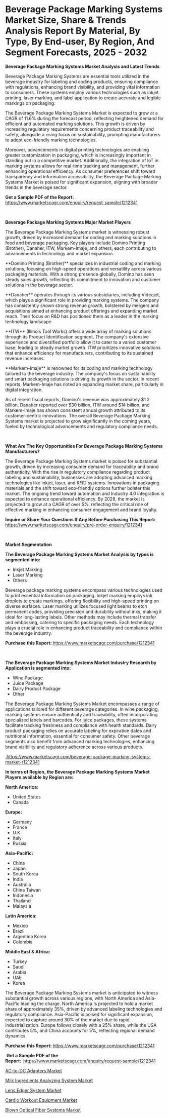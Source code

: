 <p><h1>Beverage Package Marking Systems Market Size, Share & Trends Analysis Report By Material, By Type, By End-user, By Region, And Segment Forecasts, 2025 - 2032</h1></p><p><strong>Beverage Package Marking Systems Market Analysis and Latest Trends</strong></p>
<p><p>Beverage Package Marking Systems are essential tools utilized in the beverage industry for labeling and coding products, ensuring compliance with regulations, enhancing brand visibility, and providing vital information to consumers. These systems employ various technologies such as inkjet printing, laser marking, and label application to create accurate and legible markings on packaging. </p><p>The Beverage Package Marking Systems Market is expected to grow at a CAGR of 11.6% during the forecast period, reflecting heightened demand for efficient and automated marking solutions. This growth is driven by increasing regulatory requirements concerning product traceability and safety, alongside a rising focus on sustainability, prompting manufacturers to adopt eco-friendly marking technologies.</p><p>Moreover, advancements in digital printing technologies are enabling greater customization in packaging, which is increasingly important in standing out in a competitive market. Additionally, the integration of IoT in marking systems allows for real-time tracking and management, further enhancing operational efficiency. As consumer preferences shift toward transparency and information accessibility, the Beverage Package Marking Systems Market is poised for significant expansion, aligning with broader trends in the beverage sector.</p></p>
<p><strong>Get a Sample PDF of the Report:&nbsp;</strong> <a href="https://www.marketscagr.com/enquiry/request-sample/1212341?utm_campaign=2136&utm_medium=2&utm_source=Github&utm_content=ia&utm_term=24032025&utm_id=beverage-package-marking-systems">https://www.marketscagr.com/enquiry/request-sample/1212341</a></p>
<p>&nbsp;</p>
<p><strong>Beverage Package Marking Systems Major Market Players</strong></p>
<p><p>The Beverage Package Marking Systems market is witnessing robust growth, driven by increased demand for coding and marking solutions in food and beverage packaging. Key players include Domino Printing (Brother), Danaher, ITW, Markem-Imaje, and others, each contributing to advancements in technology and market expansion.</p><p>**Domino Printing (Brother)** specializes in industrial coding and marking solutions, focusing on high-speed operations and versatility across various packaging materials. With a strong presence globally, Domino has seen steady sales growth, reflecting its commitment to innovation and customer solutions in the beverage sector.</p><p>**Danaher** operates through its various subsidiaries, including Videojet, which plays a significant role in providing marking systems. The company has consistently shown strong revenue growth, bolstered by mergers and acquisitions aimed at enhancing product offerings and expanding market reach. Their focus on R&D has positioned them as a leader in the marking technology landscape.</p><p>**ITW** (Illinois Tool Works) offers a wide array of marking solutions through its Product Identification segment. The company's extensive experience and diversified portfolio allow it to cater to a varied customer base, leading to steady market growth. ITW prioritizes innovative solutions that enhance efficiency for manufacturers, contributing to its sustained revenue increases.</p><p>**Markem-Imaje** is renowned for its coding and marking technology tailored to the beverage industry. The company's focus on sustainability and smart packaging solutions is driving its growth in the sector. In recent reports, Markem-Imaje has noted an expanding market share, particularly in digital integration.</p><p>As of recent fiscal reports, Domino's revenue was approximately $1.2 billion, Danaher reported over $30 billion, ITW around $14 billion, and Markem-Imaje has shown consistent annual growth attributed to its customer-centric innovations. The overall Beverage Package Marking Systems market is projected to grow significantly in the coming years, fueled by technological advancements and regulatory compliance needs.</p></p>
<p>&nbsp;</p>
<p><strong>What Are The Key Opportunities For Beverage Package Marking Systems Manufacturers?</strong></p>
<p><p>The Beverage Package Marking Systems market is poised for substantial growth, driven by increasing consumer demand for traceability and brand authenticity. With the rise in regulatory compliance regarding product labeling and sustainability, businesses are adopting advanced marking technologies like inkjet, laser, and RFID systems. Innovations in packaging materials and the shift toward eco-friendly options further bolster this market. The ongoing trend toward automation and Industry 4.0 integration is expected to enhance operational efficiency. By 2028, the market is projected to grow at a CAGR of over 5%, reflecting the critical role of effective marking in enhancing consumer engagement and brand loyalty.</p></p>
<p><strong>Inquire or Share Your Questions If Any Before Purchasing This Report:</strong> <a href="https://www.marketscagr.com/enquiry/pre-order-enquiry/1212341?utm_campaign=2136&utm_medium=2&utm_source=Github&utm_content=ia&utm_term=24032025&utm_id=beverage-package-marking-systems">https://www.marketscagr.com/enquiry/pre-order-enquiry/1212341</a></p>
<p>&nbsp;</p>
<p><strong>Market Segmentation</strong></p>
<p><strong>The Beverage Package Marking Systems Market Analysis by types is segmented into:</strong></p>
<p><ul><li>Inkjet Marking</li><li>Laser Marking</li><li>Others</li></ul></p>
<p><p>Beverage package marking systems encompass various technologies used to print essential information on packaging. Inkjet marking employs ink droplets to create markings, offering flexibility and high-speed printing on diverse surfaces. Laser marking utilizes focused light beams to etch permanent codes, providing precision and durability without inks, making it ideal for long-lasting labels. Other methods may include thermal transfer and embossing, catering to specific packaging needs. Each technology plays a crucial role in enhancing product traceability and compliance within the beverage industry.</p></p>
<p><strong>Purchase this Report:&nbsp;</strong><a href="https://www.marketscagr.com/purchase/1212341?utm_campaign=2136&utm_medium=2&utm_source=Github&utm_content=ia&utm_term=24032025&utm_id=beverage-package-marking-systems">https://www.marketscagr.com/purchase/1212341</a></p>
<p>&nbsp;</p>
<p><strong>The Beverage Package Marking Systems Market Industry Research by Application is segmented into:</strong></p>
<p><ul><li>Wine Package</li><li>Juice Package</li><li>Dairy Product Package</li><li>Other</li></ul></p>
<p><p>The Beverage Package Marking Systems Market encompasses a range of applications tailored for different beverage categories. In wine packaging, marking systems ensure authenticity and traceability, often incorporating specialized labels and barcodes. For juice packages, these systems facilitate tracking freshness and compliance with health standards. Dairy product packaging relies on accurate labeling for expiration dates and nutritional information, essential for consumer safety. Other beverage segments also benefit from advanced marking technologies, enhancing brand visibility and regulatory adherence across various products.</p></p>
<p><a href="https://www.marketscagr.com/beverage-package-marking-systems-market-r1212341?utm_campaign=2136&utm_medium=2&utm_source=Github&utm_content=ia&utm_term=24032025&utm_id=beverage-package-marking-systems">&nbsp;https://www.marketscagr.com/beverage-package-marking-systems-market-r1212341</a></p>
<p><strong>In terms of Region, the Beverage Package Marking Systems Market Players available by Region are:</strong></p>
<p>
    <p> <strong> North America: </strong>
        <ul>
            <li>United States</li>
            <li>Canada</li>
        </ul>
        </p> 
    <p> <strong> Europe: </strong>
        <ul>
            <li>Germany</li>
            <li>France</li>
            <li>U.K.</li>
            <li>Italy</li>
            <li>Russia</li>
        </ul>
        </p> 
    <p> <strong> Asia-Pacific: </strong>
        <ul>
            <li>China</li>
            <li>Japan</li>
            <li>South Korea</li>
            <li>India</li>
            <li>Australia</li>
            <li>China Taiwan</li>
            <li>Indonesia</li>
            <li>Thailand</li>
            <li>Malaysia</li>
        </ul>
        </p> 
    <p> <strong> Latin America: </strong>
        <ul>
            <li>Mexico</li>
            <li>Brazil</li>
            <li>Argentina Korea</li>
            <li>Colombia</li>
        </ul>
        </p> 
    <p> <strong> Middle East & Africa: </strong>
        <ul>
            <li>Turkey</li>
            <li>Saudi</li>
            <li>Arabia</li>
            <li>UAE</li>
            <li>Korea</li>
        </ul>
    </p>
    </p>
<p><p>The Beverage Package Marking Systems market is anticipated to witness substantial growth across various regions, with North America and Asia-Pacific leading the charge. North America is projected to hold a market share of approximately 35%, driven by advanced labeling technologies and regulatory compliance. Asia-Pacific is poised for significant expansion, expected to capture around 30% of the market due to rapid industrialization. Europe follows closely with a 25% share, while the USA contributes 5%, and China accounts for 5%, reflecting regional demand dynamics.</p></p>
<p><strong>Purchase this Report: </strong><a href="https://www.marketscagr.com/purchase/1212341?utm_campaign=2136&utm_medium=2&utm_source=Github&utm_content=ia&utm_term=24032025&utm_id=beverage-package-marking-systems">https://www.marketscagr.com/purchase/1212341</a></p>
<p>&nbsp;<strong>Get a Sample PDF of the Report:&nbsp;&nbsp;</strong><a href="https://www.marketscagr.com/enquiry/request-sample/1212341?utm_campaign=2136&utm_medium=2&utm_source=Github&utm_content=ia&utm_term=24032025&utm_id=beverage-package-marking-systems">https://www.marketscagr.com/enquiry/request-sample/1212341</a></p>
<p><strong></strong></p>
<p><p><a href="https://github.com/leijavaagexo/Market-Research-Report-List-1/blob/main/ac-to-dc-adapters-market.md?utm_campaign=2136&utm_medium=2&utm_source=Github&utm_content=ia&utm_term=24032025&utm_id=beverage-package-marking-systems">AC-to-DC Adapters Market</a></p><p><a href="https://github.com/tanckfelli84/Market-Research-Report-List-1/blob/main/milk-ingredients-analyzing-system-market.md?utm_campaign=2136&utm_medium=2&utm_source=Github&utm_content=ia&utm_term=24032025&utm_id=beverage-package-marking-systems">Milk Ingredients Analyzing System Market</a></p><p><a href="https://github.com/abidomamen/Market-Research-Report-List-1/blob/main/lens-edger-system-market.md?utm_campaign=2136&utm_medium=2&utm_source=Github&utm_content=ia&utm_term=24032025&utm_id=beverage-package-marking-systems">Lens Edger System Market</a></p><p><a href="https://github.com/adelanwkadua/Market-Research-Report-List-1/blob/main/cardio-workout-equipment-market.md?utm_campaign=2136&utm_medium=2&utm_source=Github&utm_content=ia&utm_term=24032025&utm_id=beverage-package-marking-systems">Cardio Workout Equipment Market</a></p><p><a href="https://github.com/wakerizaak8g/Market-Research-Report-List-1/blob/main/blown-optical-fiber-systems-market.md?utm_campaign=2136&utm_medium=2&utm_source=Github&utm_content=ia&utm_term=24032025&utm_id=beverage-package-marking-systems">Blown Optical Fiber Systems Market</a></p></p>